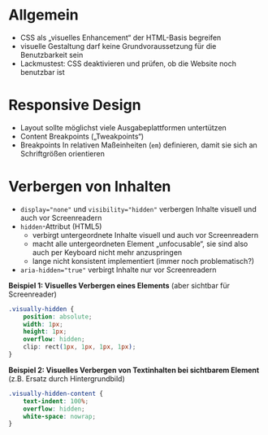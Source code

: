 # Allgemein

* CSS als „visuelles Enhancement“ der HTML-Basis begreifen
* visuelle Gestaltung darf keine Grundvoraussetzung für die Benutzbarkeit sein
* Lackmustest: CSS deaktivieren und prüfen, ob die Website noch benutzbar ist

# Responsive Design

* Layout sollte möglichst viele Ausgabeplattformen untertützen
* Content Breakpoints („Tweakpoints“)
* Breakpoints In relativen Maßeinheiten (`em`) definieren, damit sie sich an Schriftgrößen orientieren

# Verbergen von Inhalten

* `display="none"` und `visibility="hidden"` verbergen Inhalte visuell und auch vor Screenreadern
* `hidden`-Attribut (HTML5)
    * verbirgt untergeordnete Inhalte visuell und auch vor Screenreadern
    * macht alle untergeordneten Element „unfocusable“, sie sind also auch per Keyboard nicht mehr anzuspringen
    * lange nicht konsistent implementiert (immer noch problematisch?)
* `aria-hidden="true"` verbirgt Inhalte nur vor Screenreadern

**Beispiel 1: Visuelles Verbergen eines Elements** (aber sichtbar für Screenreader)

```css
.visually-hidden {
	position: absolute;
	width: 1px;
	height: 1px;
	overflow: hidden;
	clip: rect(1px, 1px, 1px, 1px);
}
```

**Beispiel 2: Visuelles Verbergen von Textinhalten bei sichtbarem Element** (z.B. Ersatz durch Hintergrundbild)

```css
.visually-hidden-content {
    text-indent: 100%;
    overflow: hidden;
    white-space: nowrap;
}
```